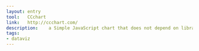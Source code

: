 ```yaml
---
layout: entry
tool:	CCchart
link:	http://ccchart.com/
description:	a Simple JavaScript chart that does not depend on libraries such as jQuery
tags:
- dataviz	
---
```


